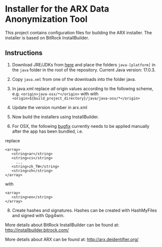 Installer for the ARX Data Anonymization Tool
====

This project contains configuration files for building the ARX installer. The installer is based on BitRock InstallBuilder.

Instructions
----

1. Download JRE/JDKs from [here](https://installbuilder.com/java/) and place the folders ```java-[platform]``` in the ```java``` folder
in the root of the repository. Current Java version: 17.0.3.

2. Copy ```java.xml``` from one of the downloads into the folder java.

3. In java.xml replace _all_ origin values according to the following scheme, e.g. ```<origin>java-osx/*</origin>``` with with ```<origin>${build_project_directory}/java/java-osx/*</origin>```

4. Update the version number in arx.xml

5. Now build the installers using InstallBuilder.

6. For OSX, the following [bugfix](https://git.eclipse.org/r/#/c/105553/1/features/org.eclipse.equinox.executable.feature/bin/cocoa/macosx/x86_64/Eclipse.app/Contents/Info.plist) currently needs to be applied manually after the app has been bundled, i.e.

replace

```
<array>
   <string>ar</string>
   <string>cs</string>
     ...
   <string>zh_TW</string>
   <string>zh</string>
</array>
```

with

```
<array>
   <string>en</string>
</array>
```

8. Create hashes and signatures. Hashes can be created with HashMyFiles and signed with Gpg4win.

More details about BitRock InstallBuilder can be found at: http://installbuilder.bitrock.com/   

More details about ARX can be found at: http://arx.deidentifier.org/   

